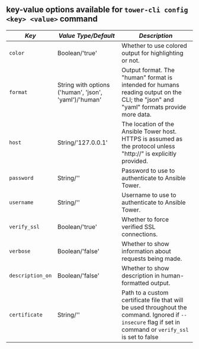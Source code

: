 ## key-value options available for `tower-cli config <key> <value>` command
| *Key*            | *Value Type/Default*                                  | *Description*                                                                                                                                              |
|------------------|-------------------------------------------------------|------------------------------------------------------------------------------------------------------------------------------------------------------------|
| `color`          | Boolean/'true'                                        | Whether to use colored output for highlighting or not.                                                                                                     |
| `format`         | String with options ('human', 'json', 'yaml')/'human' | Output format. The "human" format is intended for humans reading output on the CLI; the "json" and "yaml" formats provide more data.                       |
| `host`           | String/'127.0.0.1'                                    | The location of the Ansible Tower host. HTTPS is assumed as the protocol unless "http://" is explicitly provided.                                          |
| `password`       | String/''                                             | Password to use to authenticate to Ansible Tower.                                                                                                          |
| `username`       | String/''                                             | Username to use to authenticate to Ansible Tower.                                                                                                          |
| `verify_ssl`     | Boolean/'true'                                        | Whether to force verified SSL connections.                                                                                                                 |
| `verbose`        | Boolean/'false'                                       | Whether to show information about requests being made.                                                                                                     |
| `description_on` | Boolean/'false'                                       | Whether to show description in human-formatted output.                                                                                                     |
| `certificate`    | String/''                                             | Path to a custom certificate file that will be used throughout the command. Ignored if `--insecure` flag if set in command or `verify_ssl` is set to false |
